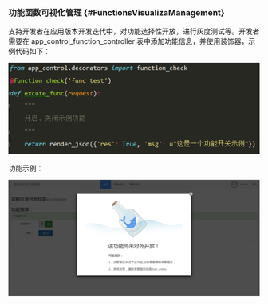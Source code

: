 ### 功能函数可视化管理 {#FunctionsVisualizaManagement}

支持开发者在应用版本开发迭代中，对功能选择性开放，进行灰度测试等。开发者需要在 app_control_function_controller 表中添加功能信息，并使用装饰器，示例代码如下：

![](../assets/image035.png)

功能示例：

![](../assets/image036.png)
